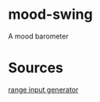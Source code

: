# mood-swing

A mood barometer

# Sources
[range input generator](https://range-input-css.netlify.app/)
